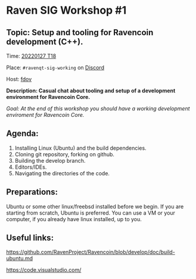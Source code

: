 # Raven SIG Workshop #1 #

## Topic: Setup and tooling for Ravencoin development (C++).  ##

Time: [20220127 T18](https://www.timeanddate.com/worldclock/fixedtime.html?iso=20220127T18&p1=1440&ah=2)

Place: `#ravenqt-sig-working` on [Discord](https://discord.gg/zpHVcWd7)

Host: [fdov](https://github.com/fdoving)

__Description: Casual chat about tooling and setup of a development environment for Ravencoin Core.__


_Goal: At the end of this workshop you should have a working development enviroment for Ravencoin Core._


## Agenda: ##

1. Installing Linux (Ubuntu) and the build dependencies.
2. Cloning git repository, forking on github.
3. Building the develop branch.
4. Editors/IDEs.
5. Navigating the directories of the code.



## Preparations: ##

Ubuntu or some other linux/freebsd installed before we begin.
If you are starting from scratch, Ubuntu is preferred.
You can use a VM or your computer, if you already have linux installed, up to you.



## Useful links: ##

https://github.com/RavenProject/Ravencoin/blob/develop/doc/build-ubuntu.md

https://code.visualstudio.com/

